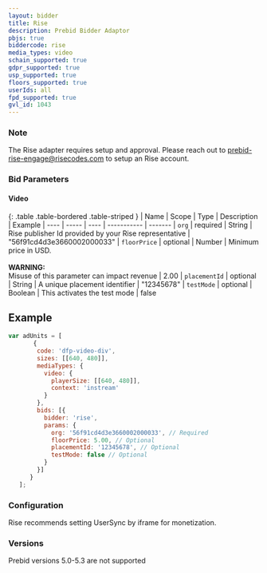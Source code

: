 ```yaml
---
layout: bidder
title: Rise
description: Prebid Bidder Adaptor
pbjs: true
biddercode: rise
media_types: video
schain_supported: true
gdpr_supported: true
usp_supported: true
floors_supported: true
userIds: all
fpd_supported: true
gvl_id: 1043
---
```


### Note

The Rise adapter requires setup and approval. Please reach out to prebid-rise-engage@risecodes.com to setup an Rise account.

### Bid Parameters

#### Video

{: .table .table-bordered .table-striped }
| Name | Scope | Type | Description | Example
| ---- | ----- | ---- | ----------- | -------
| `org` | required | String |  Rise publisher Id provided by your Rise representative  | "56f91cd4d3e3660002000033"
| `floorPrice` | optional | Number |  Minimum price in USD. <br/><br/> **WARNING:**<br/> Misuse of this parameter can impact revenue | 2.00
| `placementId` | optional | String |  A unique placement identifier  | "12345678"
| `testMode` | optional | Boolean |  This activates the test mode  | false

## Example
```javascript
var adUnits = [
       {
        code: 'dfp-video-div',
        sizes: [[640, 480]],
        mediaTypes: {
          video: {
            playerSize: [[640, 480]],
            context: 'instream'
          }
        },
        bids: [{
          bidder: 'rise',
          params: {
            org: '56f91cd4d3e3660002000033', // Required
            floorPrice: 5.00, // Optional
            placementId: '12345678', // Optional
            testMode: false // Optional
          }
        }]
      }
   ];
```

### Configuration
Rise recommends setting UserSync by iframe for monetization.

### Versions
Prebid versions 5.0-5.3 are not supported
